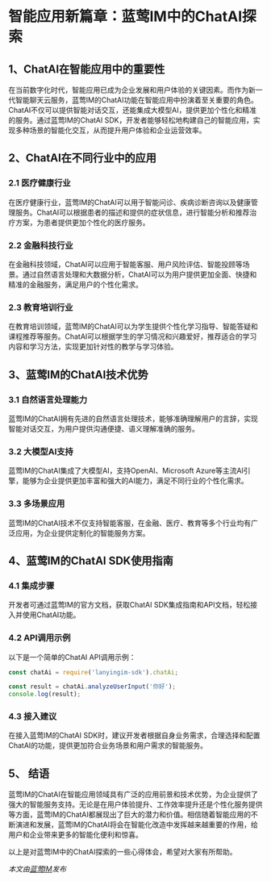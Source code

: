 # 智能应用新篇章：蓝莺IM中的ChatAI探索

## 1、ChatAI在智能应用中的重要性

在当前数字化时代，智能应用已成为企业发展和用户体验的关键因素。而作为新一代智能聊天云服务，蓝莺IM的ChatAI功能在智能应用中扮演着至关重要的角色。ChatAI不仅可以提供智能对话交互，还能集成大模型AI，提供更加个性化和精准的服务。通过蓝莺IM的ChatAI SDK，开发者能够轻松地构建自己的智能应用，实现多种场景的智能化交互，从而提升用户体验和企业运营效率。

## 2、ChatAI在不同行业中的应用

### 2.1 医疗健康行业
在医疗健康行业，蓝莺IM的ChatAI可以用于智能问诊、疾病诊断咨询以及健康管理服务。ChatAI可以根据患者的描述和提供的症状信息，进行智能分析和推荐治疗方案，为患者提供更加个性化的医疗服务。

### 2.2 金融科技行业
在金融科技领域，ChatAI可以应用于智能客服、用户风险评估、智能投顾等场景。通过自然语言处理和大数据分析，ChatAI可以为用户提供更加全面、快捷和精准的金融服务，满足用户的个性化需求。

### 2.3 教育培训行业
在教育培训领域，蓝莺IM的ChatAI可以为学生提供个性化学习指导、智能答疑和课程推荐等服务。ChatAI可以根据学生的学习情况和兴趣爱好，推荐适合的学习内容和学习方法，实现更加针对性的教学与学习体验。

## 3、蓝莺IM的ChatAI技术优势

### 3.1 自然语言处理能力
蓝莺IM的ChatAI拥有先进的自然语言处理技术，能够准确理解用户的言辞，实现智能对话交互，为用户提供沟通便捷、语义理解准确的服务。

### 3.2 大模型AI支持
蓝莺IM的ChatAI集成了大模型AI，支持OpenAI、Microsoft Azure等主流AI引擎，能够为企业提供更加丰富和强大的AI能力，满足不同行业的个性化需求。

### 3.3 多场景应用
蓝莺IM的ChatAI技术不仅支持智能客服，在金融、医疗、教育等多个行业均有广泛应用，为企业提供定制化的智能服务方案。

## 4、蓝莺IM的ChatAI SDK使用指南

### 4.1 集成步骤
开发者可通过蓝莺IM的官方文档，获取ChatAI SDK集成指南和API文档，轻松接入并使用ChatAI功能。

### 4.2 API调用示例
以下是一个简单的ChatAI API调用示例：

```javascript
const chatAi = require('lanyingim-sdk').chatAi;

const result = chatAi.analyzeUserInput('你好');
console.log(result);
```

### 4.3 接入建议
在接入蓝莺IM的ChatAI SDK时，建议开发者根据自身业务需求，合理选择和配置ChatAI的功能，提供更加符合业务场景和用户需求的智能服务。

## 5、 结语

蓝莺IM的ChatAI在智能应用领域具有广泛的应用前景和技术优势，为企业提供了强大的智能服务支持。无论是在用户体验提升、工作效率提升还是个性化服务提供等方面，蓝莺IM的ChatAI都展现出了巨大的潜力和价值。相信随着智能应用的不断演进和发展，蓝莺IM的ChatAI将会在智能化改造中发挥越来越重要的作用，给用户和企业带来更多的智能化便利和惊喜。

以上是对蓝莺IM中的ChatAI探索的一些心得体会，希望对大家有所帮助。

*本文由[蓝莺IM](https://www.lanyingim.com)发布*

